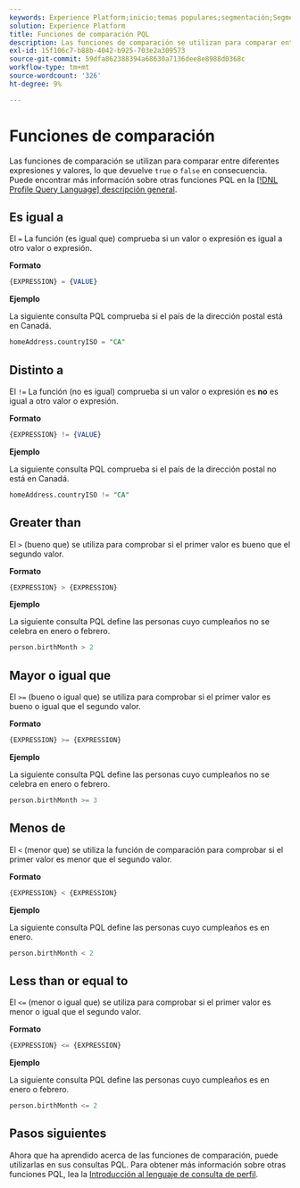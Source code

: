 ```yaml
---
keywords: Experience Platform;inicio;temas populares;segmentación;Segmentación;Servicio de segmentación;pql;PQL;Lenguaje de consulta de perfil;funciones de comparación;comparison;
solution: Experience Platform
title: Funciones de comparación PQL
description: Las funciones de comparación se utilizan para comparar entre diferentes expresiones y valores, devolviendo "true" o "false" en consecuencia.
exl-id: 15f106c7-b88b-4042-b925-703e2a309573
source-git-commit: 59dfa862388394a68630a7136dee8e8988d0368c
workflow-type: tm+mt
source-wordcount: '326'
ht-degree: 9%

---
```


# Funciones de comparación

Las funciones de comparación se utilizan para comparar entre diferentes expresiones y valores, lo que devuelve `true` o `false` en consecuencia. Puede encontrar más información sobre otras funciones PQL en la [[!DNL Profile Query Language] descripción general](./overview.md).

## Es igual a

El `=` La función (es igual que) comprueba si un valor o expresión es igual a otro valor o expresión.

**Formato**

```sql
{EXPRESSION} = {VALUE}
```

**Ejemplo**

La siguiente consulta PQL comprueba si el país de la dirección postal está en Canadá.

```sql
homeAddress.countryISO = "CA"
```

## Distinto a

El `!=` La función (no es igual) comprueba si un valor o expresión es **no** es igual a otro valor o expresión.

**Formato**

```sql
{EXPRESSION} != {VALUE}
```

**Ejemplo**

La siguiente consulta PQL comprueba si el país de la dirección postal no está en Canadá.

```sql
homeAddress.countryISO != "CA"
```

## Greater than

El `>` (bueno que) se utiliza para comprobar si el primer valor es bueno que el segundo valor.

**Formato**

```sql
{EXPRESSION} > {EXPRESSION} 
```

**Ejemplo**

La siguiente consulta PQL define las personas cuyo cumpleaños no se celebra en enero o febrero.

```sql
person.birthMonth > 2
```

## Mayor o igual que

El `>=` (bueno o igual que) se utiliza para comprobar si el primer valor es bueno o igual que el segundo valor.

**Formato**

```sql
{EXPRESSION} >= {EXPRESSION} 
```

**Ejemplo**

La siguiente consulta PQL define las personas cuyo cumpleaños no se celebra en enero o febrero.

```sql
person.birthMonth >= 3
```

## Menos de

El `<` (menor que) se utiliza la función de comparación para comprobar si el primer valor es menor que el segundo valor.

**Formato**

```sql
{EXPRESSION} < {EXPRESSION} 
```

**Ejemplo**

La siguiente consulta PQL define las personas cuyo cumpleaños es en enero.

```sql
person.birthMonth < 2
```

## Less than or equal to

El `<=` (menor o igual que) se utiliza para comprobar si el primer valor es menor o igual que el segundo valor.

**Formato**

```sql
{EXPRESSION} <= {EXPRESSION} 
```

**Ejemplo**

La siguiente consulta PQL define las personas cuyo cumpleaños es en enero o febrero.

```sql
person.birthMonth <= 2
```

## Pasos siguientes

Ahora que ha aprendido acerca de las funciones de comparación, puede utilizarlas en sus consultas PQL. Para obtener más información sobre otras funciones PQL, lea la [Introducción al lenguaje de consulta de perfil](./overview.md).
